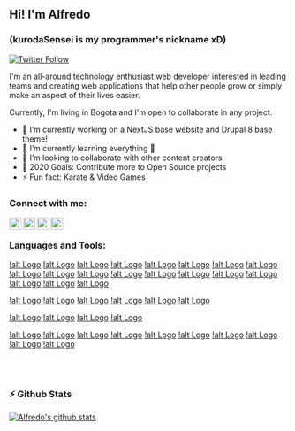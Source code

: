 ## Hi! I'm Alfredo 
### (kurodaSensei is my programmer's nickname xD)

[![Twitter Follow](https://img.shields.io/twitter/follow/KurodaSensei?color=1DA1F2&logo=twitter&style=for-the-badge)](https://twitter.com/intent/follow?original_referer=https%3A%2F%2Fgithub.com%2FKurodaSensei&screen_name=KurodaSensei)

I'm an all-around technology enthusiast web developer interested in leading teams and creating web applications that help other people grow or simply make an aspect of their lives easier.

Currently, I'm living in Bogota and I'm open to collaborate in any project.


- 🔭 I’m currently working on a NextJS base website and Drupal 8 base theme!
- 🌱 I’m currently learning everything 🤣
- 👯 I’m looking to collaborate with other content creators
- 🥅 2020 Goals: Contribute more to Open Source projects
- ⚡ Fun fact: Karate & Video Games

### Connect with me:

[<img align="left" alt="Alfredo Romero | Medium" width="22px" src="https://cdn.jsdelivr.net/npm/simple-icons@3.6.0/icons/medium.svg" />](https://medium.com/@KurodaSensei)
[<img align="left" alt="Alfredo Romero | Twitter" width="22px" src="https://cdn.jsdelivr.net/npm/simple-icons@v3/icons/twitter.svg" />](https://twitter.com/KurodaSensei)
[<img align="left" alt="Alfredo Romero | LinkedIn" width="22px" src="https://cdn.jsdelivr.net/npm/simple-icons@v3/icons/linkedin.svg" />](https://www.linkedin.com/in/alfredo-j-romero-m-59539610a/)
[<img align="left" alt="Alfredo Romero | Instagram" width="22px" src="https://cdn.jsdelivr.net/npm/simple-icons@v3/icons/instagram.svg" />](https://www.instagram.com/kurodasensei/?hl=es-la)

<br />

### Languages and Tools:
[!alt Logo](https://cdn.jsdelivr.net/npm/simple-icons@3.6.0/icons/visualstudiocode.svg)
[!alt Logo](https://cdn.jsdelivr.net/npm/simple-icons@3.6.0/icons/html5.svg)
[!alt Logo](https://cdn.jsdelivr.net/npm/simple-icons@3.6.0/icons/css3.svg)
[!alt Logo](https://cdn.jsdelivr.net/npm/simple-icons@3.6.0/icons/sass.svg)
[!alt Logo](https://cdn.jsdelivr.net/npm/simple-icons@3.6.0/icons/tailwindcss.svg)
[!alt Logo](https://cdn.jsdelivr.net/npm/simple-icons@3.6.0/icons/javascript.svg)
[!alt Logo](https://cdn.jsdelivr.net/npm/simple-icons@3.6.0/icons/typescript.svg)
[!alt Logo](https://cdn.jsdelivr.net/npm/simple-icons@3.6.0/icons/swagger.svg)
[!alt Logo](https://cdn.jsdelivr.net/npm/simple-icons@3.6.0/icons/json.svg)
[!alt Logo](https://cdn.jsdelivr.net/npm/simple-icons@3.6.0/icons/jsonwebtokens.svg)
[!alt Logo](https://cdn.jsdelivr.net/npm/simple-icons@3.6.0/icons/jquery.svg)
[!alt Logo](https://cdn.jsdelivr.net/npm/simple-icons@3.6.0/icons/vue-dot-js.svg)
[!alt Logo](https://cdn.jsdelivr.net/npm/simple-icons@3.6.0/icons/nuxt-dot-js.svg)
[!alt Logo](https://cdn.jsdelivr.net/npm/simple-icons@3.6.0/icons/vuetify.svg)
[!alt Logo](https://cdn.jsdelivr.net/npm/simple-icons@3.6.0/icons/react.svg)
[!alt Logo](https://cdn.jsdelivr.net/npm/simple-icons@3.6.0/icons/next-dot-js.svg)
[!alt Logo](https://cdn.jsdelivr.net/npm/simple-icons@3.6.0/icons/svelte.svg)
[!alt Logo](https://cdn.jsdelivr.net/npm/simple-icons@3.6.0/icons/electron.svg)
[!alt Logo](https://cdn.jsdelivr.net/npm/simple-icons@3.6.0/icons/node-dot-js.svg)

[!alt Logo](https://cdn.jsdelivr.net/npm/simple-icons@3.6.0/icons/php.svg)
[!alt Logo](https://cdn.jsdelivr.net/npm/simple-icons@3.6.0/icons/laravel.svg)
[!alt Logo](https://cdn.jsdelivr.net/npm/simple-icons@3.6.0/icons/lumen.svg)
[!alt Logo](https://cdn.jsdelivr.net/npm/simple-icons@3.6.0/icons/codeigniter.svg)
[!alt Logo](https://cdn.jsdelivr.net/npm/simple-icons@3.6.0/icons/wordpress.svg)
[!alt Logo](https://cdn.jsdelivr.net/npm/simple-icons@3.6.0/icons/drupal.svg)

[!alt Logo](https://cdn.jsdelivr.net/npm/simple-icons@3.6.0/icons/redis.svg)
[!alt Logo](https://cdn.jsdelivr.net/npm/simple-icons@3.6.0/icons/firebase.svg)
[!alt Logo](https://cdn.jsdelivr.net/npm/simple-icons@3.6.0/icons/mysql.svg)
[!alt Logo](https://cdn.jsdelivr.net/npm/simple-icons@3.6.0/icons/postgresql.svg)

[!alt Logo](https://cdn.jsdelivr.net/npm/simple-icons@3.6.0/icons/linux.svg)
[!alt Logo](https://cdn.jsdelivr.net/npm/simple-icons@3.6.0/icons/npm.svg)
[!alt Logo](https://cdn.jsdelivr.net/npm/simple-icons@3.6.0/icons/yarn.svg)
[!alt Logo](https://cdn.jsdelivr.net/npm/simple-icons@3.6.0/icons/webpack.svg)
[!alt Logo](https://cdn.jsdelivr.net/npm/simple-icons@3.6.0/icons/vagrant.svg)
[!alt Logo](https://cdn.jsdelivr.net/npm/simple-icons@3.6.0/icons/docker.svg)
[!alt Logo](https://cdn.jsdelivr.net/npm/simple-icons@3.6.0/icons/postman.svg)
[!alt Logo](https://cdn.jsdelivr.net/npm/simple-icons@3.6.0/icons/insomnia.svg)
[!alt Logo](https://cdn.jsdelivr.net/npm/simple-icons@3.6.0/icons/pantheon.svg)
[!alt Logo](https://cdn.jsdelivr.net/npm/simple-icons@3.6.0/icons/vercel.svg)



<br />
<br />

### :zap: Github Stats

[![Alfredo's github stats](https://github-readme-stats.vercel.app/api?username=kurodaSensei&count_private=true&show_icons=true&theme=synthwave)](https://github.com/kurodaSensei)

